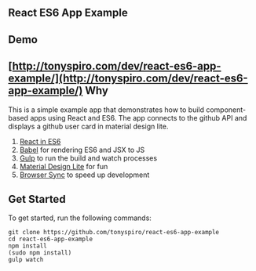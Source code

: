 React ES6 App Example
----
Demo
----
[http://tonyspiro.com/dev/react-es6-app-example/](http://tonyspiro.com/dev/react-es6-app-example/)
Why
----
This is a simple example app that demonstrates how to build component-based apps using React and ES6.  The app connects to the github API and displays a github user card in material design lite.

1. [React in ES6](https://github.com/facebook/react)
2. [Babel](https://github.com/babel/babel) for rendering ES6 and JSX to JS
3. [Gulp](https://github.com/gulpjs/gulp) to run the build and watch processes
4. [Material Design Lite](https://github.com/google/material-design-lite) for fun
5. [Browser Sync](https://github.com/BrowserSync/browser-sync) to speed up development

Get Started
----
To get started, run the following commands:
```
git clone https://github.com/tonyspiro/react-es6-app-example
cd react-es6-app-example
npm install
(sudo npm install)
gulp watch
```
